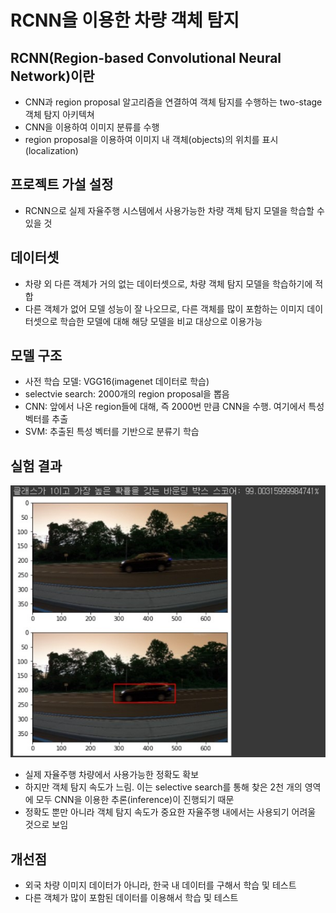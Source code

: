 # RCNN을 이용한 차량 객체 탐지

## RCNN(Region-based Convolutional Neural Network)이란
* CNN과 region proposal 알고리즘을 연결하여 객체 탐지를 수행하는 two-stage 객체 탐지 아키텍쳐
* CNN을 이용하여 이미지 분류를 수행
* region proposal을 이용하여 이미지 내 객체(objects)의 위치를 표시(localization)  


## 프로젝트 가설 설정
* RCNN으로 실제 자율주행 시스템에서 사용가능한 차량 객체 탐지 모델을 학습할 수 있을 것
### 


## 데이터셋
* 차량 외 다른 객체가 거의 없는 데이터셋으로, 차량 객체 탐지 모델을 학습하기에 적합
* 다른 객체가 없어 모델 성능이 잘 나오므로, 다른 객체를 많이 포함하는 이미지 데이터셋으로 학습한 모델에 대해 해당 모델을 비교 대상으로 이용가능
### 


## 모델 구조
* 사전 학습 모델: VGG16(imagenet 데이터로 학습)
* selectvie search: 2000개의 region proposal을 뽑음
* CNN: 앞에서 나온 region들에 대해, 즉 2000번 만큼 CNN을 수행. 여기에서 특성 벡터를 추출
* SVM: 추출된 특성 벡터를 기반으로 분류기 학습
###


## 실험 결과
![Alt text](result.jpg)
* 실제 자율주행 차량에서 사용가능한 정확도 확보
* 하지만 객체 탐지 속도가 느림. 이는 selective search를 통해 찾은 2천 개의 영역에 모두 CNN을 이용한 추론(inference)이 진행되기 때문
* 정확도 뿐만 아니라 객체 탐지 속도가 중요한 자율주행 내에서는 사용되기 어려울 것으로 보임

## 개선점
* 외국 차량 이미지 데이터가 아니라, 한국 내 데이터를 구해서 학습 및 테스트
* 다른 객체가 많이 포함된 데이터를 이용해서 학습 및 테스트
